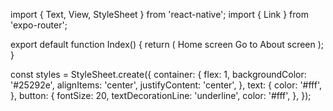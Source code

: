 import { Text, View, StyleSheet } from 'react-native';
 import { Link } from 'expo-router';

export default function Index() {
  return (
    <View style={styles.container}>
      <Text style={styles.text}>Home screen</Text>
       <Link href="/about" style={styles.button}> 
        Go to About screen
      </Link>
    </View>
  );
}

const styles = StyleSheet.create({
  container: {
    flex: 1,
    backgroundColor: '#25292e',
    alignItems: 'center',
    justifyContent: 'center',
  },
  text: {
    color: '#fff',
  },
  button: {
    fontSize: 20,
    textDecorationLine: 'underline',
    color: '#fff',
  },
});
